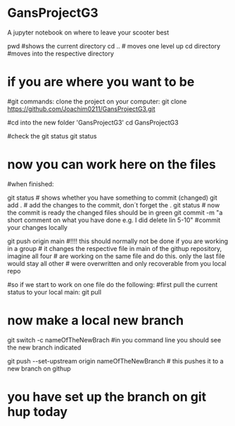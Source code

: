 # GansProjectG3
A jupyter notebook on where to leave your scooter best 

pwd #shows the current directory
cd .. # moves one level up
cd directory #moves into the respective directory

# if you are where you want to be

#git commands: clone the project on your computer:
git clone https://github.com/Joachim0211/GansProjectG3.git

#cd into the new folder 'GansProjectG3'
cd GansProjectG3

#check the git status
git status

# now you can work here on the files

#when finished:

git status  # shows whether you have something to commit (changed)
git add . # add the changes to the commit, don´t forget the .
git status # now the commit is ready the changed files should be in green
git commit -m "a short comment on what you have done e.g. I did delete lin 5-10" #commit your changes locally

git push origin main #!!!! this should normally not be done if you are working in a group 
			# it changes the respective file in main of the githup repository, imagine all four
			# are working on the same file and do this. only the last file would stay all other 
			# were overwritten and only recoverable from you local repo

#so if we start to work on one file do the following:
#first pull the current status to your local main:
git pull 

# now make a local new branch
git switch -c nameOfTheNewBrach
#in you command line you should see the new branch indicated

git push --set-upstream origin nameOfTheNewBranch # this pushes it to a new branch on githup  
# you have set up the branch on git hup today


